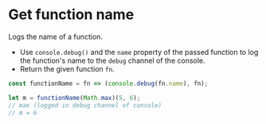 # Get function name

Logs the name of a function.

* Use `console.debug()` and the `name` property of the passed function to log the function's name to the `debug` channel of the console.
* Return the given function `fn`.

```js
const functionName = fn => (console.debug(fn.name), fn);
```

```js
let m = functionName(Math.max)(5, 6);
// max (logged in debug channel of console)
// m = 6
```
